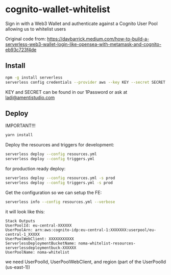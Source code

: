 # cognito-wallet-whitelist

Sign in with a Web3 Wallet and authenticate against a Cognito User Pool allowing us to whitelist users

Original code from: https://davbarrick.medium.com/how-to-build-a-serverless-web3-wallet-login-like-opensea-with-metamask-and-cognito-eb93c723f4de

## Install
```bash
npm -g install serverless
serverless config credentials --provider aws --key KEY --secret SECRET
```
KEY and SECRET can be found in our 1Password or ask at ladi@amentistudio.com

## Deploy
IMPORTANT!!!
```bash
yarn install
```

Deploy the resources and triggers for development:
```bash
serverless deploy --config resources.yml
serverless deploy --config triggers.yml
```

for production ready deploy:
```bash
serverless deploy --config resources.yml -s prod
serverless deploy --config triggers.yml -s prod
```


Get the configuration so we can setup the FE:
```bash
serverless info --config resources.yml --verbose
```
it will look like this:
```
Stack Outputs
UserPoolId: eu-central-XXXXXX
UserPoolArn: arn:aws:cognito-idp:eu-central-1:XXXXXXX:userpool/eu-central-1_XXXXX
UserPoolWebClient: XXXXXXXXXXX
ServerlessDeploymentBucketName: noma-whitelist-resources-serverlessdeploymentbuck-XXXXXX
UserPoolName: noma-whitelist
```
we need UserPoolId, UserPoolWebClient, and region (part of the UserPoolId (us-east-1))